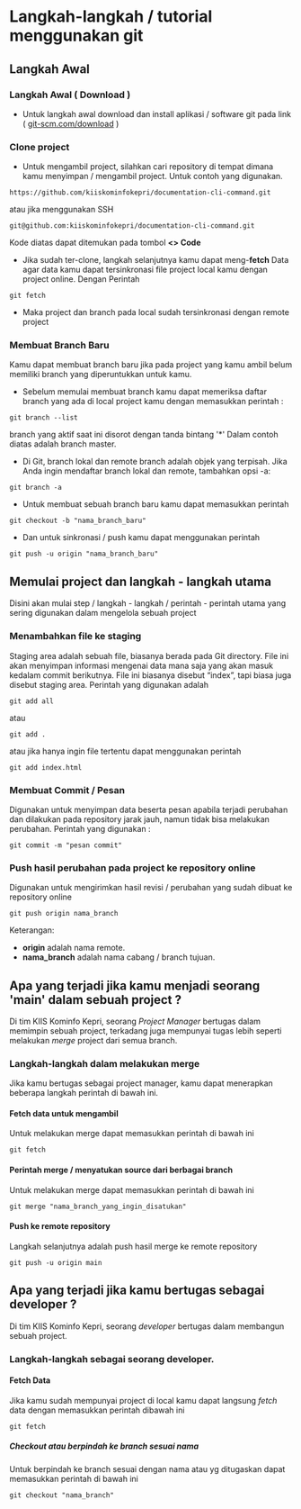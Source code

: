 # Langkah-langkah / tutorial menggunakan git

## Langkah Awal

### Langkah Awal ( Download )
- Untuk langkah awal download dan install aplikasi / software git pada link ( [git-scm.com/download](https://git-scm.com/download) )

### Clone project
- Untuk mengambil project, silahkan cari repository di tempat dimana kamu menyimpan / mengambil project. Untuk contoh yang digunakan.

``````
https://github.com/kiiskominfokepri/documentation-cli-command.git
`````` 
atau jika menggunakan SSH
``````
git@github.com:kiiskominfokepri/documentation-cli-command.git
``````

Kode diatas dapat ditemukan pada tombol **<> Code**

- Jika sudah ter-clone, langkah selanjutnya kamu dapat meng-**fetch** Data agar data kamu dapat tersinkronasi file project local kamu dengan project online. Dengan Perintah

``````
git fetch
``````
- Maka project dan branch pada local sudah tersinkronasi dengan remote project

### Membuat Branch Baru
Kamu dapat membuat branch baru jika pada project yang kamu ambil belum memiliki branch yang diperuntukkan untuk kamu. 
- Sebelum memulai membuat branch kamu dapat memeriksa daftar branch yang ada di local project kamu dengan memasukkan perintah :

``````
git branch --list
``````
branch yang aktif saat ini disorot dengan tanda bintang '*' Dalam contoh diatas adalah branch master.

- Di Git, branch lokal dan remote branch adalah objek yang terpisah. Jika Anda ingin mendaftar branch lokal dan remote, tambahkan opsi -a:

``````
git branch -a
``````

- Untuk membuat sebuah branch baru kamu dapat memasukkan perintah 

``````
git checkout -b "nama_branch_baru"
``````

- Dan untuk sinkronasi / push kamu dapat menggunakan perintah

``````
git push -u origin "nama_branch_baru"
``````

## Memulai project dan langkah - langkah utama
Disini akan mulai step / langkah - langkah / perintah - perintah utama yang sering digunakan dalam mengelola sebuah project

### Menambahkan file ke staging
Staging area adalah sebuah file, biasanya berada pada Git directory. File ini akan menyimpan informasi mengenai data mana saja yang akan masuk kedalam commit berikutnya. File ini biasanya disebut “index”, tapi biasa juga disebut staging area.
Perintah yang digunakan adalah 

``````
git add all 
``````

atau 

``````
git add .
``````

atau jika hanya ingin file tertentu dapat menggunakan perintah 

``````
git add index.html
``````

### Membuat Commit / Pesan 
Digunakan untuk menyimpan data beserta pesan apabila terjadi perubahan dan dilakukan pada repository jarak jauh, namun tidak bisa melakukan perubahan. Perintah yang digunakan :

``````
git commit -m "pesan commit"
``````

### Push hasil perubahan pada project ke repository online
Digunakan untuk mengirimkan hasil revisi / perubahan yang sudah dibuat ke repository online
``````
git push origin nama_branch
``````
Keterangan:

- **origin** adalah nama remote.
- **nama_branch** adalah nama cabang / branch tujuan.

## Apa yang terjadi jika kamu menjadi seorang 'main' dalam sebuah project ?
Di tim KIIS Kominfo Kepri, seorang *Project Manager* bertugas dalam memimpin sebuah project, terkadang juga mempunyai tugas lebih seperti melakukan *merge* project dari semua branch. 

### Langkah-langkah dalam melakukan merge
Jika kamu bertugas sebagai project manager, kamu dapat menerapkan beberapa langkah perintah di bawah ini.

#### Fetch data untuk mengambil 
Untuk melakukan merge dapat memasukkan perintah di bawah ini 

``````
git fetch
``````

#### Perintah merge / menyatukan source dari berbagai branch 
Untuk melakukan merge dapat memasukkan perintah di bawah ini 

``````
git merge "nama_branch_yang_ingin_disatukan"
``````

#### Push ke remote repository
Langkah selanjutnya adalah push hasil merge ke remote repository
``````
git push -u origin main
``````

## Apa yang terjadi jika kamu bertugas sebagai developer ?
Di tim KIIS Kominfo Kepri, seorang *developer* bertugas dalam membangun sebuah project.

### Langkah-langkah sebagai seorang developer.

#### Fetch Data
Jika kamu sudah mempunyai project di local kamu dapat langsung *fetch* data dengan memasukkan perintah dibawah ini
``````
git fetch
``````

##### Checkout atau berpindah ke branch sesuai nama 
Untuk berpindah ke branch sesuai dengan nama atau yg ditugaskan dapat memasukkan perintah di bawah ini
``````
git checkout "nama_branch"
``````